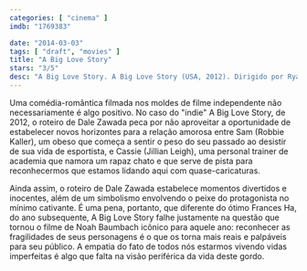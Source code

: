 ```yaml
---
categories: [ "cinema" ]
imdb: "1769383"

date: "2014-03-03"
tags: [ "draft", "movies" ]
title: "A Big Love Story"
stars: "3/5"
desc: "A Big Love Story. A Big Love Story (USA, 2012). Dirigido por Ryan Sage. Escrito por Dale Zawada. Com Robbie Kaller, Jillian Leigh, Tommy Snider, Constance Reese, Jacquelyn Umof, Jess Allen, Bryan Bellomo, Wendy Worthington, Bruno Oliver."
---
```

Uma comédia-romântica filmada nos moldes de filme independente não necessariamente é algo positivo. No caso do "indie" A Big Love Story, de 2012, o roteiro de Dale Zawada peca por não aproveitar a oportunidade de estabelecer novos horizontes para a relação amorosa entre Sam (Robbie Kaller), um obeso que começa a sentir o peso do seu passado ao desistir de sua vida de esportista, e Cassie (Jillian Leigh), uma personal trainer de academia que namora um rapaz chato e que serve de pista para reconhecermos que estamos lidando aqui com quase-caricaturas.

Ainda assim, o roteiro de Dale Zawada estabelece momentos divertidos e inocentes, além de um simbolismo envolvendo o peixe do protagonista no mínimo cativante. É uma pena, portanto, que diferente do ótimo Frances Ha, do ano subsequente, A Big Love Story falhe justamente na questão que tornou o filme de Noah Baumbach icônico para aquele ano: reconhecer as fragilidades de seus personagens é o que os torna mais reais e palpáveis para seu público. A empatia do fato de todos nós estarmos vivendo vidas imperfeitas é algo que falta na visão periférica da vida deste gordo.
